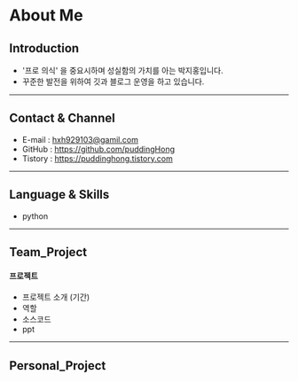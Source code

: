 # About Me
## Introduction
- '프로 의식' 을 중요시하며 성실함의 가치를 아는 박지홍입니다.
- 꾸준한 발전을 위하여 깃과 블로그 운영을 하고 있습니다.
---
## Contact & Channel
- E-mail : hxh929103@gamil.com
- GitHub : <https://github.com/puddingHong>
- Tistory : <https://puddinghong.tistory.com>
---
## Language & Skills
- python
---
## Team_Project
#### 프로젝트
- 프로젝트 소개 (기간)
- 역할
- 소스코드
- ppt
---
## Personal_Project
